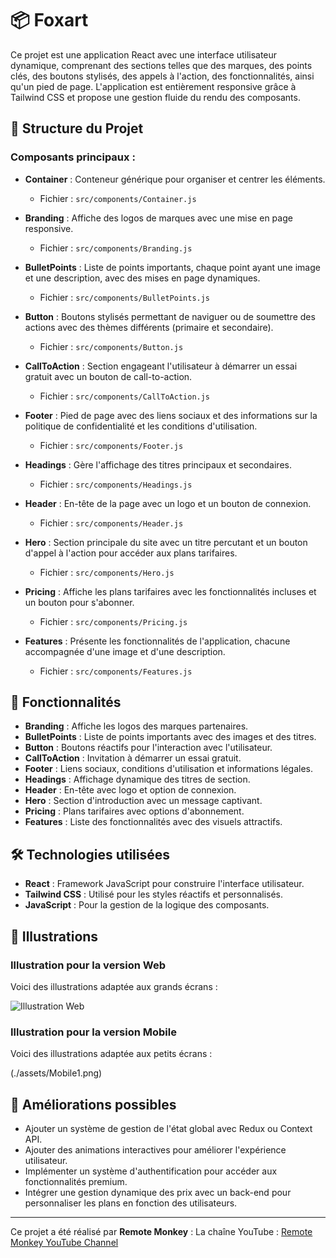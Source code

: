 # 📦 Foxart

Ce projet est une application React avec une interface utilisateur dynamique, comprenant des sections telles que des marques, des points clés, des boutons stylisés, des appels à l'action, des fonctionnalités, ainsi qu'un pied de page. L'application est entièrement responsive grâce à Tailwind CSS et propose une gestion fluide du rendu des composants.

## 📁 Structure du Projet

### Composants principaux :
- **Container** : Conteneur générique pour organiser et centrer les éléments.
  - Fichier : `src/components/Container.js`

- **Branding** : Affiche des logos de marques avec une mise en page responsive.
  - Fichier : `src/components/Branding.js`

- **BulletPoints** : Liste de points importants, chaque point ayant une image et une description, avec des mises en page dynamiques.
  - Fichier : `src/components/BulletPoints.js`

- **Button** : Boutons stylisés permettant de naviguer ou de soumettre des actions avec des thèmes différents (primaire et secondaire).
  - Fichier : `src/components/Button.js`

- **CallToAction** : Section engageant l'utilisateur à démarrer un essai gratuit avec un bouton de call-to-action.
  - Fichier : `src/components/CallToAction.js`

- **Footer** : Pied de page avec des liens sociaux et des informations sur la politique de confidentialité et les conditions d'utilisation.
  - Fichier : `src/components/Footer.js`

- **Headings** : Gère l'affichage des titres principaux et secondaires.
  - Fichier : `src/components/Headings.js`

- **Header** : En-tête de la page avec un logo et un bouton de connexion.
  - Fichier : `src/components/Header.js`

- **Hero** : Section principale du site avec un titre percutant et un bouton d'appel à l'action pour accéder aux plans tarifaires.
  - Fichier : `src/components/Hero.js`

- **Pricing** : Affiche les plans tarifaires avec les fonctionnalités incluses et un bouton pour s'abonner.
  - Fichier : `src/components/Pricing.js`

- **Features** : Présente les fonctionnalités de l'application, chacune accompagnée d'une image et d'une description.
  - Fichier : `src/components/Features.js`

## 🎨 Fonctionnalités
- **Branding** : Affiche les logos des marques partenaires.
- **BulletPoints** : Liste de points importants avec des images et des titres.
- **Button** : Boutons réactifs pour l'interaction avec l'utilisateur.
- **CallToAction** : Invitation à démarrer un essai gratuit.
- **Footer** : Liens sociaux, conditions d'utilisation et informations légales.
- **Headings** : Affichage dynamique des titres de section.
- **Header** : En-tête avec logo et option de connexion.
- **Hero** : Section d'introduction avec un message captivant.
- **Pricing** : Plans tarifaires avec options d'abonnement.
- **Features** : Liste des fonctionnalités avec des visuels attractifs.

## 🛠️ Technologies utilisées
- **React** : Framework JavaScript pour construire l'interface utilisateur.
- **Tailwind CSS** : Utilisé pour les styles réactifs et personnalisés.
- **JavaScript** : Pour la gestion de la logique des composants.

## 📸 Illustrations

### Illustration pour la version Web
Voici des illustrations adaptée aux grands écrans :

![Illustration Web](./assets/illustration-web.jpg)

### Illustration pour la version Mobile
Voici des illustrations adaptée aux petits écrans :

(./assets/Mobile1.png)

## 📌 Améliorations possibles
- Ajouter un système de gestion de l'état global avec Redux ou Context API.
- Ajouter des animations interactives pour améliorer l'expérience utilisateur.
- Implémenter un système d'authentification pour accéder aux fonctionnalités premium.
- Intégrer une gestion dynamique des prix avec un back-end pour personnaliser les plans en fonction des utilisateurs.

---

Ce projet a été réalisé par **Remote Monkey** : La chaîne YouTube : [Remote Monkey YouTube Channel](https://www.youtube.com/watch?v=1oGo9QYpAMU)

